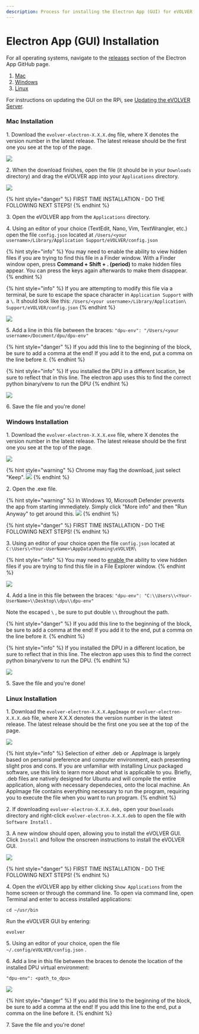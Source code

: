 ```yaml
---
description: Process for installing the Electron App (GUI) for eVOLVER.
---
```


# Electron App (GUI) Installation

For all operating systems, navigate to the [releases](https://github.com/FYNCH-BIO/evolver-electron/releases) section of the Electron App GitHub page.

1. [Mac](electron-app-gui-installation.md#mac-installation)
2. [Windows](electron-app-gui-installation.md#windows-installation)
3. [Linux](electron-app-gui-installation.md#linux-installation)

For instructions on updating the GUI on the RPi, see [Updating the eVOLVER Server](../../guides/updating-the-evolver-server.md).

### Mac Installation

1\. Download the `evolver-electron-X.X.X.dmg` file, where X denotes the version number in the latest release. The latest release should be the first one you see at the top of the page.

![](<../../.gitbook/assets/Screen Shot 2022-04-11 at 3.16.43 PM.png>)

2\. When the download finishes, open the file (it should be in your `Downloads` directory) and drag the eVOLVER app into your `Applications` directory.

![](<../../.gitbook/assets/Screen Shot 2022-04-12 at 11.02.17 AM.png>)

{% hint style="danger" %}
FIRST TIME INSTALLATION - DO THE FOLLOWING NEXT STEPS!
{% endhint %}

3\. Open the eVOLVER app from the `Applications` directory.

4\. Using an editor of your choice (TextEdit, Nano, Vim, TextWrangler, etc.) open the file `config.json` located at `/Users/<your username>/Library/Application Support/eVOLVER/config.json`

{% hint style="info" %}
You may need to enable the ability to view hidden files if you are trying to find this file in a Finder window. With a Finder window open, press **Command + Shift + . (period)** to make hidden files appear. You can press the keys again afterwards to make them disappear.
{% endhint %}

{% hint style="info" %}
If you are attempting to modify this file via a terminal, be sure to escape the space character in `Application Support` with a `\`.  It should look like this: `/Users/<your username>/Library/Application\ Support/eVOLVER/config.json`
{% endhint %}

![](<../../.gitbook/assets/Screen Shot 2022-04-12 at 11.16.22 AM.png>)

5\. Add a line in this file between the braces: `"dpu-env": "/Users/<your username>/Document/dpu/dpu-env"`

{% hint style="danger" %}
If you add this line to the beginning of the block, be sure to add a comma at the end! If you add it to the end, put a comma on the line before it.
{% endhint %}

{% hint style="info" %}
If you installed the DPU in a different location, be sure to reflect that in this line. The electron app uses this to find the correct python binary/venv to run the DPU
{% endhint %}

![](<../../.gitbook/assets/Screen Shot 2022-04-12 at 11.31.17 AM.png>)

6\. Save the file and you're done!

### Windows Installation

1\. Download the `evolver-electron-X.X.X.exe` file, where X denotes the version number in the latest release. The latest release should be the first one you see at the top of the page.

![](<../../.gitbook/assets/Screen Shot 2022-04-12 at 11.55.13 AM.png>)

{% hint style="warning" %}
Chrome may flag the download, just select "Keep". ![](<../../.gitbook/assets/image (34).png>)
{% endhint %}

2\. Open the .exe file.

{% hint style="warning" %}
In Windows 10, Microsoft Defender prevents the app from starting immediately. Simply click "More info" and then "Run Anyway" to get around this. ![](<../../.gitbook/assets/image (6).png>)
{% endhint %}

{% hint style="danger" %}
FIRST TIME INSTALLATION - DO THE FOLLOWING NEXT STEPS!
{% endhint %}

3\. Using an editor of your choice open the file `config.json` located at `C:\Users\<Your-UserName>\AppData\Roaming\eVOLVER\`

{% hint style="info" %}
You may need to [enable ](https://support.microsoft.com/en-us/windows/view-hidden-files-and-folders-in-windows-97fbc472-c603-9d90-91d0-1166d1d9f4b5)the ability to view hidden files if you are trying to find this file in a File Explorer window.
{% endhint %}

![](<../../.gitbook/assets/image (47).png>)

4\. Add a line in this file between the braces: `"dpu-env": "C:\\Users\\<Your-UserName>\\Desktop\\dpu\\dpu-env"`

Note the escaped `\` , be sure to put double `\\` throughout the path.

{% hint style="danger" %}
If you add this line to the beginning of the block, be sure to add a comma at the end! If you add it to the end, put a comma on the line before it.
{% endhint %}

{% hint style="info" %}
If you installed the DPU in a different location, be sure to reflect that in this line. The electron app uses this to find the correct python binary/venv to run the DPU.
{% endhint %}

![](<../../.gitbook/assets/Screen Shot 2022-07-22 at 12.50.12 PM.png>)

5\. Save the file and you're done!

### Linux Installation

1\. Download the `evolver-electron-X.X.X.AppImage` or `evolver-electron-X.X.X.deb` file, where X.X.X denotes the version number in the latest release. The latest release should be the first one you see at the top of the page.

![](../../.gitbook/assets/linux\_wiki\_picture.jpg)

{% hint style="info" %}
Selection of either .deb or .AppImage is largely based on personal preference and computer environment, each presenting slight pros and cons. If you are unfamiliar with installing Linux packaged software, use this link to learn more about what is applicable to you. Briefly, .deb files are natively designed for Ubuntu and will compile the entire application, along with necessary dependecies, onto the local machine. An AppImage file contains everything necessary to run the program, requiring you to execute the file when you want to run program.&#x20;
{% endhint %}

2\. If downloading `evolver-electron-X.X.X.deb,` open your `Downloads` directory and right-click `evolver-electron-X.X.X.deb` to open the file with `Software Install` .&#x20;

3\. A new window should open, allowing you to install the eVOLVER GUI. Click `Install` and follow the onscreen instructions to install the eVOLVER GUI.

![](../../.gitbook/assets/linux\_wiki\_2.png)

{% hint style="danger" %}
FIRST TIME INSTALLATION - DO THE FOLLOWING NEXT STEPS!
{% endhint %}

4\. Open the eVOLVER app by either clicking `Show Applications` from the home screen or through the command line. To open via command line, open Terminal and enter to access installed applications:

```shell
cd ~/usr/bin
```

Run the eVOLVER GUI by entering:

```shell
evolver
```

5\. Using an editor of your choice, open the file `~/.config/eVOLVER/config.json` .&#x20;

6\. Add a line in this file between the braces to denote the location of the installed DPU virtual environment:&#x20;

`"dpu-env": <path_to_dpu>`&#x20;

![](<../../.gitbook/assets/Screen Shot 2022-04-12 at 11.31.17 AM (1).png>)

{% hint style="danger" %}
If you add this line to the beginning of the block, be sure to add a comma at the end! If you add this line to the end, put a comma on the line before it.
{% endhint %}

7\. Save the file and you're done!
